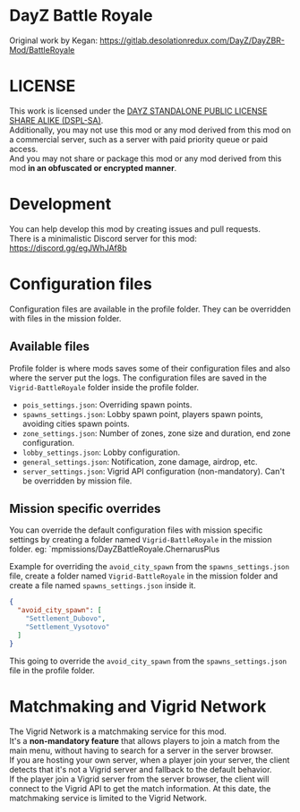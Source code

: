 # DayZ Battle Royale

Original work by Kegan: https://gitlab.desolationredux.com/DayZ/DayZBR-Mod/BattleRoyale

# LICENSE

This work is licensed under the [DAYZ STANDALONE PUBLIC LICENSE SHARE ALIKE (DSPL-SA)](LICENSE).  
Additionally, you may not use this mod or any mod derived from this mod on a commercial server, such as a server with paid priority queue or paid access.  
And you may not share or package this mod or any mod derived from this mod **in an obfuscated or encrypted manner**.

# Development

You can help develop this mod by creating issues and pull requests.  
There is a minimalistic Discord server for this mod: https://discord.gg/egJWhJAf8b

# Configuration files

Configuration files are available in the profile folder. They can be overridden with files in the mission folder.

## Available files

Profile folder is where mods saves some of their configuration files and also where the server put the logs. The configuration files are saved in the `Vigrid-BattleRoyale` folder inside the profile folder.

* `pois_settings.json`: Overriding spawn points.
* `spawns_settings.json`: Lobby spawn point, players spawn points, avoiding cities spawn points.
* `zone_settings.json`: Number of zones, zone size and duration, end zone configuration.
* `lobby_settings.json`: Lobby configuration.
* `general_settings.json`: Notification, zone damage, airdrop, etc.
* `server_settings.json`: Vigrid API configuration (non-mandatory). Can't be overridden by mission file.

## Mission specific overrides

You can override the default configuration files with mission specific settings by creating a folder named `Vigrid-BattleRoyale` in the mission folder. eg: `mpmissions/DayZBattleRoyale.ChernarusPlus

Example for overriding the `avoid_city_spawn` from the `spawns_settings.json` file, create a folder named `Vigrid-BattleRoyale` in the mission folder and create a file named `spawns_settings.json` inside it.

```json
{
  "avoid_city_spawn": [
    "Settlement_Dubovo",
    "Settlement_Vysotovo"
  ]
}
```

This going to override the `avoid_city_spawn` from the `spawns_settings.json` file in the profile folder.

# Matchmaking and Vigrid Network

The Vigrid Network is a matchmaking service for this mod.  
It's a **non-mandatory feature** that allows players to join a match from the main menu, without having to search for a server in the server browser.  
If you are hosting your own server, when a player join your server, the client detects that it's not a Vigrid server and fallback to the default behavior.  
If the player join a Vigrid server from the server browser, the client will connect to the Vigrid API to get the match information.
At this date, the matchmaking service is limited to the Vigrid Network.
